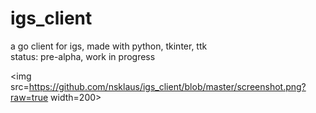 # igs_client
a go client for igs, made with python, tkinter, ttk  
status: pre-alpha, work in progress  

<img src=https://github.com/nsklaus/igs_client/blob/master/screenshot.png?raw=true width=200>
